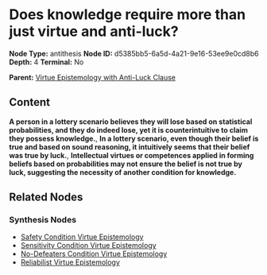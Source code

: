 # Does knowledge require more than just virtue and anti-luck?

**Node Type:** antithesis
**Node ID:** d5385bb5-6a5d-4a21-9e16-53ee9e0cd8b6
**Depth:** 4
**Terminal:** No

**Parent:** [Virtue Epistemology with Anti-Luck Clause](virtue-epistemology-with-anti-luck-clause-synthesis-b1804c6b-484b-4e8b-843c-530cda5e8a77.md)

## Content

**A person in a lottery scenario believes they will lose based on statistical probabilities, and they do indeed lose, yet it is counterintuitive to claim they possess knowledge.**, **In a lottery scenario, even though their belief is true and based on sound reasoning, it intuitively seems that their belief was true by luck.**, **Intellectual virtues or competences applied in forming beliefs based on probabilities may not ensure the belief is not true by luck, suggesting the necessity of another condition for knowledge.**

## Related Nodes

### Synthesis Nodes

- [Safety Condition Virtue Epistemology](safety-condition-virtue-epistemology-synthesis-70ffb46a-603a-453c-b947-d3f95a9dca03.md)
- [Sensitivity Condition Virtue Epistemology](sensitivity-condition-virtue-epistemology-synthesis-cf7f9d8c-4417-4c95-a12c-2d59fcf1e1c7.md)
- [No-Defeaters Condition Virtue Epistemology](no-defeaters-condition-virtue-epistemology-synthesis-c530a637-4dcf-445c-aab0-9d4b91ce8b4c.md)
- [Reliabilist Virtue Epistemology](reliabilist-virtue-epistemology-synthesis-2cfc6046-64e4-4b89-9e98-ec85c2dbdbe7.md)
